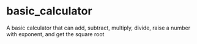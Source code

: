 # basic_calculator
A basic calculator that can add, subtract, multiply, divide, raise a number with exponent, and get the square root
